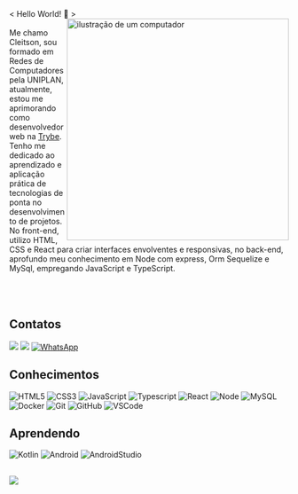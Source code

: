 <div>
  < Hello World! 🤟 >
   <img src="https://raw.githubusercontent.com/MicaelliMedeiros/micaellimedeiros/master/image/computer-illustration.png" alt="ilustração de um computador" min-width="400px" max-width="400px" width="400px" align="right">
   <br><br>
     Me chamo Cleitson, sou formado em Redes de Computadores pela UNIPLAN, atualmente, estou me aprimorando como desenvolvedor web na <a href="https://www.betrybe.com/" target="_blank" rel="noreferrer">Trybe</a>.<br>
     Tenho me dedicado ao aprendizado e aplicação prática de tecnologias de ponta no desenvolvimento de projetos. No front-end, utilizo HTML, CSS e React para criar interfaces envolventes e responsivas, no back-end, aprofundo meu conhecimento em Node com express, Orm   Sequelize e MySql, empregando JavaScript e TypeScript.
 <br><br>   
</div>
<br><br>
<h2>Contatos</h2>
  <a href="https://www.linkedin.com/in/cleitsonlima/" target="_blank" rel="noreferrer"><img src="https://img.shields.io/badge/-LinkedIn-%230077B5?style=for-the-badge&logo=linkedin&logoColor=white"></a> 
  <a href="mailto:cleitson.ftw@gmail.com" target="_blank"><img src="https://img.shields.io/badge/Gmail-D14836?style=for-the-badge&logo=gmail&logoColor=white"></a>
  <a href="https://wa.me/+5561994187777" title="WhatsApp" target="_blank"><img src="https://img.shields.io/badge/WhatsApp-25D366?style=for-the-badge&logo=whatsapp&logoColor=white" alt="WhatsApp"/></a>
<h2>Conhecimentos</h2>
   
   ![HTML5](https://img.shields.io/badge/HTML5%20-%23E34F26.svg?style=for-the-badge&logo=html5&logoColor=white)
   ![CSS3](https://img.shields.io/badge/CSS%20-%231572B6.svg?style=for-the-badge&logo=css3&logoColor=white)
   ![JavaScript](https://img.shields.io/badge/JavaScript%20-%23F7DF1E.svg?style=for-the-badge&logo=javascript&logoColor=black)
   ![Typescript](https://img.shields.io/badge/Typescrypt%20-%233178C6.svg?style=for-the-badge&logo=typescript&logoColor=white)
   ![React](https://img.shields.io/badge/React-%2361DAFB?style=for-the-badge&logo=react&logoColor=black)
   ![Node](https://img.shields.io/badge/node.js%20-%23339933.svg?style=for-the-badge&logo=nodedotjs&logoColor=white)
   ![MySQL](https://img.shields.io/badge/mysql%20-%234479A1.svg?style=for-the-badge&logo=mysql&logoColor=white)
   ![Docker](https://img.shields.io/badge/docker%20-%232496ED.svg?style=for-the-badge&logo=docker&logoColor=white)
   ![Git](https://img.shields.io/badge/git-%23F05033.svg?style=for-the-badge&logo=git&logoColor=white)
   ![GitHub](https://img.shields.io/badge/github-%23121011.svg?style=for-the-badge&logo=github&logoColor=white)
   ![VSCode](https://img.shields.io/badge/VSCode-0078D4?style=for-the-badge&logo=visual%20studio%20code&logoColor=white)

<h2>Aprendendo</h2>

   ![Kotlin](https://img.shields.io/badge/Kotlin-B125EA?style=for-the-badge&logo=Kotlin&logoColor=white)
   ![Android](https://img.shields.io/badge/Android-3DDC84?style=for-the-badge&logo=android&logoColor=white)
   ![AndroidStudio](https://img.shields.io/badge/Android_Studio-3DDC84?style=for-the-badge&logo=android-studio&logoColor=white)

<h2></h2>
<a href="https://github.com/cleitson">
 <img src="https://github-readme-stats.vercel.app/api/top-langs/?username=cleitson&layout=compact&langs_count=7&theme=nightowl&show_icons=true"/>
</a>



